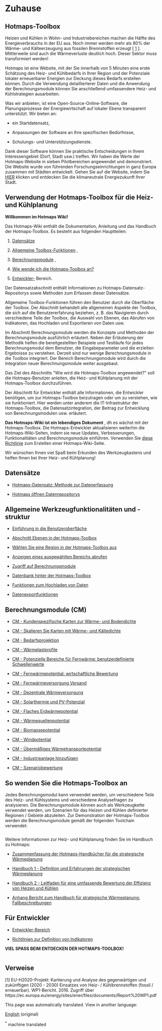<h1> <a class="anchor" id="home" href="#home"><i class="fa fa-link"></i></a> Zuhause </h1><h2> <a class="anchor" id="hotmaps-toolbox" href="#hotmaps-toolbox"><i class="fa fa-link"></i></a> Hotmaps-Toolbox </h2><p> Heizen und Kühlen in Wohn- und Industriebereichen machen die Hälfte des Energieverbrauchs in der EU aus. Noch immer werden mehr als 80% der Wärme- und Kälteerzeugung aus fossilen Brennstoffen erzeugt [ <a href="#references">1</a> ]. Mittlerweile sind auch die Wärmeverluste deutlich hoch. Dieser Sektor muss transformiert werden! </p><p> Hotmaps ist eine Website, mit der Sie innerhalb von 5 Minuten eine erste Schätzung des Heiz- und Kühlbedarfs in Ihrer Region und der Potenziale lokaler erneuerbarer Energien zur Deckung dieses Bedarfs erstellen können. Durch die Verwendung detaillierterer Daten und die Anwendung der Berechnungsmodule können Sie anschließend umfassendere Heiz- und Kühlstrategien ausarbeiten. </p><p> Was wir anbieten, ist eine Open-Source-Online-Software, die Planungsprozesse der Energiewirtschaft auf lokaler Ebene transparent unterstützt. Wir bieten an: </p><ul><li><p> ein Startdatensatz, </p></li><li><p> Anpassungen der Software an Ihre spezifischen Bedürfnisse, </p></li><li><p> Schulungs- und Unterstützungsdienste. </p></li></ul><p> Dank dieser Software können Sie praktische Entscheidungen in Ihrem Interessengebiet (Dorf, Stadt usw.) treffen. Wir haben die Werte der Hotmaps-Website in sieben Pilotbereichen angewendet und demonstriert. Die Website wurde von führenden Forschungseinrichtungen in ganz Europa zusammen mit Städten entwickelt. Gehen Sie auf die Website, indem Sie <a href="https://www.hotmaps.hevs.ch/map">HIER</a> klicken und entdecken Sie die klimaneutrale Energiezukunft Ihrer Stadt. </p><h2> <a class="anchor" id="how-to-use-the-hotmaps-toolbox-for-heating-and-cooling-planning" href="#how-to-use-the-hotmaps-toolbox-for-heating-and-cooling-planning"><i class="fa fa-link"></i></a> Verwendung der Hotmaps-Toolbox für die Heiz- und Kühlplanung </h2><p> <strong>Willkommen im Hotmaps Wiki!</strong> </p><p> Das Hotmaps-Wiki enthält die Dokumentation, Anleitung und das Handbuch der Hotmaps-Toolbox. Es besteht aus folgenden Hauptteilen: </p><ol><li><p> <a href="#data-sets">Datensätze</a> </p></li><li><p> <a href="#general-tool-functionalities-and-structure">Allgemeine Toolbox-Funktionen</a> , </p></li><li><p> <a href="#calculation-modules-cm">Berechnungsmodule</a> , </p></li><li><p> <a href="#how-to-apply-hotmaps-toolbox">Wie wende ich die Hotmaps-Toolbox an?</a> </p></li><li><p> <a href="#for-developers">Entwickler-</a> Bereich. </p></li></ol><p> Der Datensatzabschnitt enthält Informationen zu Hotmaps-Datensatz-Repositorys sowie Methoden zum Erfassen dieser Datensätze. </p><p> Allgemeine Toolbox-Funktionen führen den Benutzer durch die Oberfläche der Toolbox. Der Abschnitt behandelt alle allgemeinen Aspekte der Toolbox, die sich auf die Benutzererfahrung beziehen, z. B. das Navigieren durch verschiedene Teile der Toolbox, die Auswahl von Ebenen, das Abrufen von Indikatoren, das Hochladen und Exportieren von Daten usw. </p><p> Im Abschnitt Berechnungsmodule werden die Konzepte und Methoden der Berechnungsmodule ausführlich erläutert. Neben der Erläuterung der Methodik helfen die bereitgestellten Beispiele und Testläufe für jedes Berechnungsmodul dem Benutzer, die Eingabeparameter und die erzielten Ergebnisse zu verstehen. Derzeit sind nur wenige Berechnungsmodule in die Toolbox integriert. Der Bereich Berechnungsmodule wird durch die Integration neuer Berechnungsmodule weiter ausgebaut. </p><p> Das Ziel des Abschnitts &quot;Wie wird die Hotmaps-Toolbox angewendet?&quot; soll die Hotmaps-Benutzer anleiten, die Heiz- und Kühlplanung mit der Hotmaps-Toolbox durchzuführen. </p><p> Der Abschnitt für Entwickler enthält alle Informationen, die Entwickler benötigen, um zur Hotmaps-Toolbox beizutragen oder um zu verstehen, wie sie funktioniert. Hier werden unter anderem die IT-Infrastruktur der Hotmaps-Toolbox, die Datensatzintegration, der Beitrag zur Entwicklung von Berechnungsmodulen usw. erläutert. </p><p> <strong>Das Hotmaps-Wiki ist ein lebendiges Dokument</strong> , dh es wächst mit der Hotmaps-Toolbox. Die Hotmaps-Entwickler aktualisieren weiterhin die Hotmaps-Wiki-Seiten, indem sie neue Updates, Verbesserungen, Funktionalitäten und Berechnungsmodule einführen. Verwenden Sie <a href="https://github.com/HotMaps/hotmaps_wiki/wiki/Guidelines-for-writing-a-Hotmaps-Wiki-page">diese Richtlinie</a> zum Erstellen einer Hotmaps-Wiki-Seite. </p><p> Wir wünschen Ihnen viel Spaß beim Erkunden des Werkzeugkastens und helfen Ihnen bei Ihrer Heiz- und Kühlplanung! </p><h2> <a class="anchor" id="data-sets" href="#data-sets"><i class="fa fa-link"></i></a> Datensätze </h2><ul><li><p> <a href="Hotmaps-data-set-method-of-data-collection">Hotmaps-Datensatz: Methode zur Datenerfassung</a> </p></li><li><p> <a href="Hotmaps-open-data-repositories">Hotmaps öffnen Datenrepositorys</a> </p></li></ul><h2> <a class="anchor" id="general-tool-functionalities-and-structure" href="#general-tool-functionalities-and-structure"><i class="fa fa-link"></i></a> Allgemeine Werkzeugfunktionalitäten und -struktur </h2><ul><li><p> <a href="Introduction-to-user-interface">Einführung in die Benutzeroberfläche</a> </p></li><li><p> <a href="Layers-section-in-the-Hotmaps-toolbox">Abschnitt Ebenen in der Hotmaps-Toolbox</a> </p></li><li><p> <a href="Select-a-region-in-the-Hotmaps-toolbox">Wählen Sie eine Region in der Hotmaps-Toolbox aus</a> </p></li><li><p> <a href="Retrieve-indicators-of-a-selected-area">Anzeigen eines ausgewählten Bereichs abrufen</a> </p></li><li><p> <a href="Access-to-calculation-modules">Zugriff auf Berechnungsmodule</a> </p></li><li><p> <a href="Database-behind-the-Hotmaps-toolbox">Datenbank hinter der Hotmaps-Toolbox</a> </p></li><li><p> <a href="Data-upload-functionalities">Funktionen zum Hochladen von Daten</a> </p></li><li><p> <a href="Data-export-functionalities">Datenexportfunktionen</a> </p></li></ul><h2> <a class="anchor" id="calculation-modules-cm" href="#calculation-modules-cm"><i class="fa fa-link"></i></a> Berechnungsmodule (CM) </h2><ul><li><p> <a href="CM-Customized-heat-and-floor-area-density-maps">CM - Kundenspezifische Karten zur Wärme- und Bodendichte</a> </p></li><li><p> <a href="CM-Scale-heat-and-cool-density-maps">CM - Skalieren Sie Karten mit Wärme- und Kältedichte</a> </p></li><li><p> <a href="CM-Demand-projection">CM - Bedarfsprojektion</a> </p></li><li><p> <a href="CM-Heat-load-profiles">CM - Wärmelastprofile</a> </p></li><li><p> <a href="CM-District-heating-potential-areas-user-defined-thresholds">CM - Potenzielle Bereiche für Fernwärme: benutzerdefinierte Schwellenwerte</a> </p></li><li><p> <a href="CM-District-heating-potential-economic-assessment">CM - Fernwärmepotential: wirtschaftliche Bewertung</a> </p></li><li><p> <a href="CM-District-heating-supply-dispatch">CM - Fernwärmeversorgung Versand</a> </p></li><li><p> <a href="CM-Decentral-heating-supply">CM - Dezentrale Wärmeversorgung</a> </p></li><li><p> <a href="CM-Solar-thermal-and-PV-potential">CM - Solarthermie und PV-Potenzial</a> </p></li><li><p> <a href="CM-Shallow-geothermal-potential">CM - Flaches Erdwärmepotential</a> </p></li><li><p> <a href="CM-Heat-source-potential">CM - Wärmequellenpotential</a> </p></li><li><p> <a href="CM-Biomass-potential">CM - Biomassepotential</a> </p></li><li><p> <a href="CM-Wind-potential">CM - Windpotential</a> </p></li><li><p> <a href="CM-Excess-heat-transport-potential">CM - Übermäßiges Wärmetransportpotential</a> </p></li><li><p> <a href="CM-add-industry-plant">CM - Industrieanlage hinzufügen</a> </p></li><li><p> <a href="CM-Scenario-assessment">CM - Szenariobewertung</a> </p></li></ul><h2> <a class="anchor" id="how-to-apply-hotmaps-toolbox" href="#how-to-apply-hotmaps-toolbox"><i class="fa fa-link"></i></a> So wenden Sie die Hotmaps-Toolbox an </h2><p> Jedes Berechnungsmodul kann verwendet werden, um verschiedene Teile des Heiz- und Kühlsystems und verschiedene Analysefragen zu analysieren. Die Berechnungsmodule können auch als Werkzeugkette verwendet werden, um Szenarien für das Heizen und Kühlen definierter Regionen / Gebiete abzuleiten. Zur Demonstration der Hotmaps-Toolbox werden die Berechnungsmodule gemäß der folgenden Toolchain verwendet: </p><p><img alt="" src="https://github.com/HotMaps/hotmaps_wiki/blob/master/Images/Hotmaps_toolchain_2019-05-09.png"/></p><p> Weitere Informationen zur Heiz- und Kühlplanung finden Sie im Handbuch zu Hotmaps: </p><ul><li><p> <a href="https://www.hotmaps-project.eu/wp-content/uploads/2019/04/Summary-Hotmaps-Handbook.pdf">Zusammenfassung der Hotmaps-Handbücher für die strategische Wärmeplanung</a> </p></li><li><p> <a href="https://vbn.aau.dk/da/publications/definition-amp-experiences-of-strategic-heat-planning">Handbuch 1 - Definition und Erfahrungen der strategischen Wärmeplanung</a> </p></li><li><p> <a href="https://vbn.aau.dk/da/publications/guidance-for-the-comprehensive-assessment-of-efficient-heating-an">Handbuch 2 - Leitfaden für eine umfassende Bewertung der Effizienz von Heizen und Kühlen</a> </p></li><li><p> <a href="https://vbn.aau.dk/da/publications/appendix-report-to-the-hotmaps-handbook-for-strategic-heat-planni">Anhang Bericht zum Handbuch für strategische Wärmeplanung: Fallbeschreibungen</a> </p></li></ul><h2> <a class="anchor" id="for-developers" href="#for-developers"><i class="fa fa-link"></i></a> Für Entwickler </h2><ul><li><p> <a href="Developers">Entwickler-Bereich</a> </p></li><li><p> <a href="Guidelines-for-defining-indicators">Richtlinien zur Definition von Indikatoren</a> </p></li></ul><p> <strong>VIEL SPASS BEIM ENTDECKEN DER HOTMAPS-TOOLBOX!</strong> </p><p><img alt="" src="https://github.com/HotMaps/hotmaps_wiki/blob/master/Images/Hotmaps_test.JPG"/></p><h2> <a class="anchor" id="references" href="#references"><i class="fa fa-link"></i></a> Verweise </h2><p> [1] EU-H2020-Projekt: Kartierung und Analyse des gegenwärtigen und zukünftigen (2020 - 2030) Einsatzes von Heiz- / Kühlbrennstoffen (fossil / erneuerbar). WP1-Bericht. 2016. Zugriff über https://ec.europa.eu/energy/sites/ener/files/documents/Report%20WP1.pdf </p>
<!--- THIS IS A SUPER UNIQUE IDENTIFIER -->

This page was automatically translated. View in another language:

[English](../en/Home) (original)  

<sup>\*</sup> machine translated
